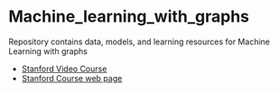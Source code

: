 # Machine_learning_with_graphs
Repository contains data, models, and learning resources for Machine Learning with graphs
- [Stanford Video Course](https://www.youtube.com/playlist?list=PLoROMvodv4rPLKxIpqhjhPgdQy7imNkDn)
- [Stanford Course web page](https://web.stanford.edu/class/cs224w/)
